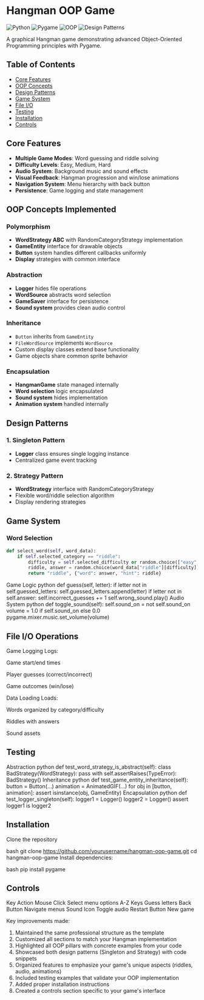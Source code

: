 # Hangman OOP Game

![Python](https://img.shields.io/badge/Python-3.9%2B-blue)
![Pygame](https://img.shields.io/badge/Pygame-2.0%2B-orange)
![OOP](https://img.shields.io/badge/OOP-4%20Pillars-success)
![Design Patterns](https://img.shields.io/badge/Patterns-2%20Implemented-important)

A graphical Hangman game demonstrating advanced Object-Oriented Programming principles with Pygame.

## Table of Contents
- [Core Features](#core-features)
- [OOP Concepts](#oop-concepts-implemented)
- [Design Patterns](#design-patterns)
- [Game System](#game-system)
- [File I/O](#file-io-operations)
- [Testing](#testing)
- [Installation](#installation)
- [Controls](#controls)

## Core Features
- **Multiple Game Modes**: Word guessing and riddle solving
- **Difficulty Levels**: Easy, Medium, Hard
- **Audio System**: Background music and sound effects
- **Visual Feedback**: Hangman progression and win/lose animations
- **Navigation System**: Menu hierarchy with back button
- **Persistence**: Game logging and state management

## OOP Concepts Implemented

### Polymorphism
- **WordStrategy ABC** with RandomCategoryStrategy implementation
- **GameEntity** interface for drawable objects
- **Button** system handles different callbacks uniformly
- **Display** strategies with common interface

### Abstraction
- **Logger** hides file operations
- **WordSource** abstracts word selection
- **GameSaver** interface for persistence
- **Sound system** provides clean audio control

### Inheritance
- `Button` inherits from `GameEntity`
- `FileWordSource` implements `WordSource`
- Custom display classes extend base functionality
- Game objects share common sprite behavior

### Encapsulation
- **HangmanGame** state managed internally
- **Word selection** logic encapsulated
- **Sound system** hides implementation
- **Animation system** handled internally

## Design Patterns

### 1. Singleton Pattern
- **Logger** class ensures single logging instance
- Centralized game event tracking

### 2. Strategy Pattern
- **WordStrategy** interface with RandomCategoryStrategy
- Flexible word/riddle selection algorithm
- Display rendering strategies

## Game System

### Word Selection

```python
def select_word(self, word_data):
    if self.selected_category == "riddle":
        difficulty = self.selected_difficulty or random.choice(["easy", "medium", "hard"])
        riddle, answer = random.choice(word_data["riddle"][difficulty])
        return "riddle", {"word": answer, "hint": riddle}
```
Game Logic
python
def guess(self, letter):
    if letter not in self.guessed_letters:
        self.guessed_letters.append(letter)
        if letter not in self.answer:
            self.incorrect_guesses += 1
            self.wrong_sound.play()
Audio System
python
def toggle_sound(self):
    self.sound_on = not self.sound_on
    volume = 1.0 if self.sound_on else 0.0
    pygame.mixer.music.set_volume(volume)
## File I/O Operations
Game Logging
Logs:

Game start/end times

Player guesses (correct/incorrect)

Game outcomes (win/lose)

Data Loading
Loads:

Words organized by category/difficulty

Riddles with answers

Sound assets

## Testing
Abstraction
python
def test_word_strategy_is_abstract(self):
    class BadStrategy(WordStrategy): pass
    with self.assertRaises(TypeError):
        BadStrategy()
Inheritance
python
def test_game_entity_inheritance(self):
    button = Button(...)
    animation = AnimatedGIF(...)
    for obj in [button, animation]:
        assert isinstance(obj, GameEntity)
Encapsulation
python
def test_logger_singleton(self):
    logger1 = Logger()
    logger2 = Logger()
    assert logger1 is logger2
## Installation
Clone the repository

bash
git clone https://github.com/yourusername/hangman-oop-game.git
cd hangman-oop-game
Install dependencies:

bash
pip install pygame
## Controls
Key	Action
Mouse Click	Select menu options
A-Z Keys	Guess letters
Back Button	Navigate menus
Sound Icon	Toggle audio
Restart Button	New game

Key improvements made:
1. Maintained the same professional structure as the template
2. Customized all sections to match your Hangman implementation
3. Highlighted all OOP pillars with concrete examples from your code
4. Showcased both design patterns (Singleton and Strategy) with code snippets
5. Organized features to emphasize your game's unique aspects (riddles, audio, animations)
6. Included testing examples that validate your OOP implementation
7. Added proper installation instructions
8. Created a controls section specific to your game's interface
